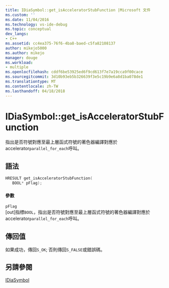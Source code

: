```yaml
---
title: IDiaSymbol::get_isAcceleratorStubFunction |Microsoft 文件
ms.custom: ''
ms.date: 11/04/2016
ms.technology: vs-ide-debug
ms.topic: conceptual
dev_langs:
- C++
ms.assetid: cc4ea375-76f6-4ba8-baed-c5fa82108137
author: mikejo5000
ms.author: mikejo
manager: douge
ms.workload:
- multiple
ms.openlocfilehash: cddf6be53925ed6f9cd613f7e7a19cca9f00cace
ms.sourcegitcommit: 3d10b93eb5b326639f3e5c19b9e6a8d1ba078de1
ms.translationtype: MT
ms.contentlocale: zh-TW
ms.lasthandoff: 04/18/2018
---
```

# <a name="idiasymbolgetisacceleratorstubfunction"></a>IDiaSymbol::get_isAcceleratorStubFunction
指出是否符號對應至最上層函式符號的著色器編譯對應於 accelerator`parallel_for_each`呼叫。  
  
## <a name="syntax"></a>語法  
  
```C++  
HRESULT get_isAcceleratorStubFunction(   
   BOOL* pFlag);  
```  
  
#### <a name="parameters"></a>參數  
 `pFlag`  
 [out]指標`BOOL`，指出是否符號對應至最上層函式符號的著色器編譯對應於 accelerator`parallel_for_each`呼叫。  
  
## <a name="return-value"></a>傳回值  
 如果成功，傳回`S_OK`; 否則傳回`S_FALSE`或錯誤碼。  
  
## <a name="see-also"></a>另請參閱  
 [IDiaSymbol](../../debugger/debug-interface-access/idiasymbol.md)